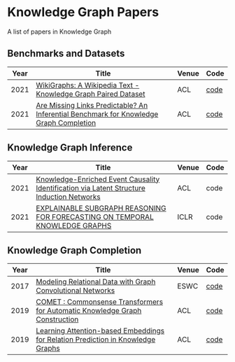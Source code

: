 # Knowledge Graph Papers
A list of papers in Knowledge Graph 
## Benchmarks and Datasets
| Year | Title                                                       | Venue | Code |
| -----|-------------------------------------------------------------| ----- | ---- |
| 2021 |[WikiGraphs: A Wikipedia Text - Knowledge Graph Paired Dataset](https://arxiv.org/pdf/2107.09556v1.pdf)| ACL |  [code](https://github.com/deepmind/deepmind-research/tree/master/wikigraphs) | 
| 2021 | [Are Missing Links Predictable? An Inferential Benchmark for Knowledge Graph Completion](https://arxiv.org/pdf/2108.01387.pdf)| ACL | [code](https://github.com/TaoMiner/inferwiki) | 

## Knowledge Graph Inference

| Year | Title                                                       | Venue | Code |
| -----|-------------------------------------------------------------| ----- | ---- |
| 2021 |[Knowledge-Enriched Event Causality Identification via Latent Structure Induction Networks](https://aclanthology.org/2021.acl-long.376.pdf) | ACL| code |
| 2021 | [EXPLAINABLE SUBGRAPH REASONING FOR FORECASTING ON TEMPORAL KNOWLEDGE GRAPHS](https://openreview.net/pdf?id=pGIHq1m7PU) | ICLR | code|

## Knowledge Graph Completion

| Year | Title                                                       | Venue | Code |
| -----|-------------------------------------------------------------| ----- | ---- |
|2017|[Modeling Relational Data with Graph Convolutional Networks](https://arxiv.org/pdf/1703.06103.pdf)|ESWC|[code](https://github.com/tkipf/relational-gcn)|
|2019 |[COMET : Commonsense Transformers for Automatic Knowledge Graph Construction](https://aclanthology.org/P19-1470.pdf) | ACL |[code](git@github.com:atcbosselut/comet-commonsense.git) |
| 2019| [Learning Attention-based Embeddings for Relation Prediction in Knowledge Graphs](https://arxiv.org/pdf/1906.01195.pdf)|ACL|[code](https://github.com/deepakn97/relationPrediction)|

